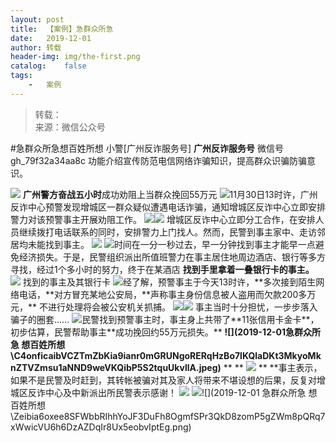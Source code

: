 ```yaml
---
layout:	post
title:	【案例】急群众所急
date:	2019-12-01
author:	转载
header-img:	img/the-first.png
catalog:	false
tags:
	-	案例
---
```


<blockquote><p>转载：<br>
来源：微信公众号</p></blockquote>

#急群众所急想百姓所想
小警[广州反诈服务号]
**广州反诈服务号**
微信号gh_79f32a34aa8c
功能介绍宣传防范电信网络诈骗知识，提高群众识骗防骗意识。

![]({{site.baseurl}}/postimg/Zeibia6oxee8QP5m0QVIFRIhMBFCM7eaFn3MR8HtpibiaNF3d1hevbyNDXNBKmP4ic2juCCL82ptJUlf1ZCGOezaTRA.gif)
**广州警方奋战五小时**成功劝阻上当群众挽回55万元
![]({{site.baseurl}}/postimg/7QRTvkK2qC7H2bowpqCQLXiczqD2rfB49Avt1ucibvLB4q9MAuuhkvWv8hKVicVV1LEWTpLjIPm2yK65AmQiaX2OnA.png)11月30日13时许，广州反诈中心预警发现增城区一群众疑似遭遇电话诈骗，通知增城区反诈中心立即安排警力对该预警事主开展劝阻工作。
![]({{site.baseurl}}/postimg/Zeibia6oxee8R2PFp7BHdtvyKVias4M7fBez0iaicKXnaqQMNvGmaRKibJHnEJMR2PsCJBkiaVQCYLrMt7RyRsfZ9icgGA.gif)![](https://mmbiz.qpic.cn/mmbiz_gif/ldFaBNSkvHjWAJXvDKMXv6G5WJHoSnNKZ8XqnYOTN5OPA8xHLDprngT0e8Cym6ae99s13vE5EtrNibKZfDWrRHA/640?)
增城区反诈中心立即分工合作，在安排人员继续拨打电话联系的同时，安排警力上门找人。然而，民警到事主家中、走访邻居均未能找到事主。
![]({{site.baseurl}}/postimg/Zeibia6oxee8R2PFp7BHdtvyKVias4M7fBegpGiaKKJEgmFows5iaKUxKf8R9mIL5MtElIbjIm9ogrxBxJqnXRMuUzw.jpeg)
![](https://mmbiz.qpic.cn/mmbiz_gif/ldFaBNSkvHjWAJXvDKMXv6G5WJHoSnNKZ8XqnYOTN5OPA8xHLDprngT0e8Cym6ae99s13vE5EtrNibKZfDWrRHA/640?)时间在一分一秒过去，早一分钟找到事主才能早一点避免经济损失。于是，民警组织派出所值班警力在事主居住地周边酒店、银行等多方寻找，经过1个多小时的努力，终于在某酒店
**找到手里拿着一叠银行卡的事主。**
![]({{site.baseurl}}/postimg/Zeibia6oxee8R2PFp7BHdtvyKVias4M7fBeLSNiareqFqM4xN2FVKtmvA1j9oibHibKbSxFWjwibDXBv9El5UeCBonW3g.png)
找到的事主及其银行卡
![](https://mmbiz.qpic.cn/mmbiz_gif/ldFaBNSkvHjWAJXvDKMXv6G5WJHoSnNKZ8XqnYOTN5OPA8xHLDprngT0e8Cym6ae99s13vE5EtrNibKZfDWrRHA/640?)经了解，预警事主于今天13时许，**多次接到陌生网络电话，**对方冒充某地公安局，**声称事主身份信息被人盗用而欠款200多万元，**
不进行处理将会被公安机关抓捕。
![]({{site.baseurl}}/postimg/Zeibia6oxee8R2PFp7BHdtvyKVias4M7fBep9jCab3e8kPoSu3AsEhpO2uOsMI7DgMzFgVtszrt9jndH1GgibkG9hA.jpeg)![](https://mmbiz.qpic.cn/mmbiz_gif/ldFaBNSkvHjWAJXvDKMXv6G5WJHoSnNKZ8XqnYOTN5OPA8xHLDprngT0e8Cym6ae99s13vE5EtrNibKZfDWrRHA/640?)
事主当时十分担忧，一步步落入骗子的圈套……
![](https://mmbiz.qpic.cn/mmbiz_gif/ldFaBNSkvHjWAJXvDKMXv6G5WJHoSnNKZ8XqnYOTN5OPA8xHLDprngT0e8Cym6ae99s13vE5EtrNibKZfDWrRHA/640?)民警找到预警事主时，事主身上共带了**11张信用卡金卡**，初步估算，民警帮助事主**成功挽回约55万元损失。**
**![](2019-12-01急群众所急
想百姓所想\\C4onficaibVCZTmZbKia9ianr0mGRUNgoRERqHzBo7lKQlaDKt3MkyoMknZTVZmsu1aNND9weVKQibP5S2tquUkvllA.jpeg)**
**
**
**![](https://mmbiz.qpic.cn/mmbiz_gif/ldFaBNSkvHjWAJXvDKMXv6G5WJHoSnNKZ8XqnYOTN5OPA8xHLDprngT0e8Cym6ae99s13vE5EtrNibKZfDWrRHA/640?)**
**
**事主表示，如果不是民警及时赶到，其转帐被骗对其及家人将带来不堪设想的后果，反复对增城区反诈中心及中新派出所民警表示感谢！
![]({{site.baseurl}}/postimg/Zeibia6oxee8R2PFp7BHdtvyKVias4M7fBeicLvU3Cgja37QK9KmeCZGNvweJIzI5U4gJkHBDTBUBLmU59jkZOicp1g.gif)
![]({{site.baseurl}}/postimg/Zeibia6oxee8QP5m0QVIFRIhMBFCM7eaFn4r7ufSm0Ma5I0nRV6UDCALV3ePbShFzvxNkzrzuyReS6j0iape39Q9w.png)![](2019-12-01
急群众所急
想百姓所想\\Zeibia6oxee8SFWbbRIhhYoJF3DuFh8OgmfSPr3QkD8zomP5gZWm8pQRq7xWwicVU6h6DzAZDqIr8Ux5eobvIptEg.png)
